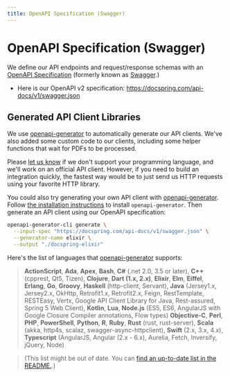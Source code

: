 ```yaml
---
title: OpenAPI Specification (Swagger)
---
```


# OpenAPI Specification (Swagger)

We define our API endpoints and request/response schemas with an [OpenAPI Specification](https://swagger.io/docs/specification/about/) (formerly known as [Swagger](https://swagger.io/).)

- Here is our OpenAPI v2 specification: https://docspring.com/api-docs/v1/swagger.json

## Generated API Client Libraries

We use [openapi-generator](https://github.com/OpenAPITools/openapi-generator) to automatically generate our API clients. We've also added some custom code to our clients, including some helper functions that wait for PDFs to be processed.

Please [let us know](mailto:support@docspring.com) if we don't support your programming language, and we'll work on an official API client. However, if you need to build an integration quickly, the fastest way would be to just send us HTTP requests using your favorite HTTP library.

You could also try generating your own API client with [openapi-generator](https://github.com/OpenAPITools/openapi-generator). Follow [the installation instructions](https://github.com/OpenAPITools/openapi-generator#1---installation) to install `openapi-generator`. Then generate an API client using our OpenAPI specification:

```bash
openapi-generator-cli generate \
  --input-spec "https://docspring.com/api-docs/v1/swagger.json" \
  --generator-name elixir \
  --output "./docspring-elixir"
```

Here's the list of languages that [openapi-generator](https://github.com/OpenAPITools/openapi-generator) supports:

> **ActionScript**, **Ada**, **Apex**, **Bash**, **C#** (.net 2.0, 3.5 or later), **C++** (cpprest, Qt5, Tizen), **Clojure**, **Dart (1.x, 2.x)**, **Elixir**, **Elm**, **Eiffel**, **Erlang**, **Go**, **Groovy**, **Haskell** (http-client, Servant), **Java** (Jersey1.x, Jersey2.x, OkHttp, Retrofit1.x, Retrofit2.x, Feign, RestTemplate, RESTEasy, Vertx, Google API Client Library for Java, Rest-assured, Spring 5 Web Client), **Kotlin**, **Lua**, **Node.js** (ES5, ES6, AngularJS with Google Closure Compiler annotations, Flow types) **Objective-C**, **Perl**, **PHP**, **PowerShell**, **Python**, **R**, **Ruby**, **Rust** (rust, rust-server), **Scala** (akka, http4s, scalaz, swagger-async-httpclient), **Swift** (2.x, 3.x, 4.x), **Typescript** (AngularJS, Angular (2.x - 6.x), Aurelia, Fetch, Inversify, jQuery, Node)

> (This list might be out of date. You can [find an up-to-date list in the README.](https://github.com/OpenAPITools/openapi-generator#overview).)
